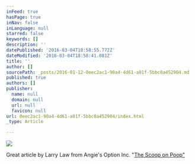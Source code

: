 ```yaml
---
inFeed: true
hasPage: true
inNav: false
inLanguage: null
starred: false
keywords: []
description: ''
datePublished: '2016-03-04T18:58:55.772Z'
dateModified: '2016-03-04T18:58:41.081Z'
title: ''
author: []
sourcePath: _posts/2016-01-12-0eec2ac1-90a4-4d61-a01f-5bbc0a452904.md
published: true
authors: []
publisher:
  name: null
  domain: null
  url: null
  favicon: null
url: 0eec2ac1-90a4-4d61-a01f-5bbc0a452904/index.html
_type: Article

---
```

![](https://the-grid-user-content.s3-us-west-2.amazonaws.com/38e6f92d-3f96-4ae1-9e13-e7ad5df3509f.jpg)

Great article by Larry Law from Angie's Option Inc. "[The Scoop on Poop"][0]

[0]: http://www.angiesoption.com/2016/01/the-scoop-on-poop/?inf_contact_key=ead1426d3dcb454606d074352ea9cd9dcd87c5d9b9ad31f8d14556a3d3c87bec